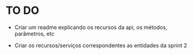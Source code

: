 # TO DO

- Criar um readme explicando os recursos da api, os métodos, parâmetros, etc

- Criar os recursos/serviços correspondentes as entidades da sprint 2
